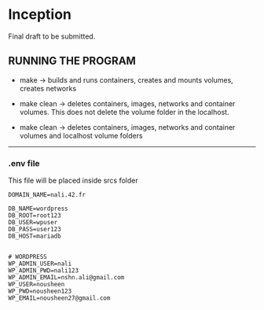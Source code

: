 # Inception
Final draft to be submitted.

## RUNNING THE PROGRAM

* make -> builds and runs containers, creates and mounts volumes, creates networks

* make clean -> deletes containers, images, networks and container volumes. This does not delete the volume folder in the localhost.

* make clean -> deletes containers, images, networks and container volumes and localhost volume folders

***

### .env file 
This file will be placed inside srcs folder
```
DOMAIN_NAME=nali.42.fr

DB_NAME=wordpress
DB_ROOT=root123
DB_USER=wpuser
DB_PASS=user123
DB_HOST=mariadb


# WORDPRESS
WP_ADMIN_USER=nali
WP_ADMIN_PWD=nali123
WP_ADMIN_EMAIL=nshn.ali@gmail.com
WP_USER=nousheen
WP_PWD=nousheen123
WP_EMAIL=nousheen27@gmail.com
```
